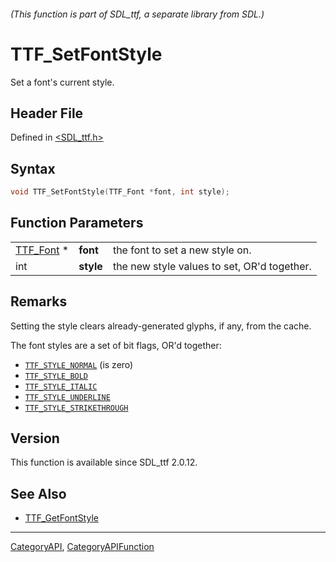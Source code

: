 ###### (This function is part of SDL_ttf, a separate library from SDL.)
# TTF_SetFontStyle

Set a font's current style.

## Header File

Defined in [<SDL_ttf.h>](https://github.com/libsdl-org/SDL_ttf/blob/SDL2/include/SDL_ttf.h)

## Syntax

```c
void TTF_SetFontStyle(TTF_Font *font, int style);
```

## Function Parameters

|                        |           |                                             |
| ---------------------- | --------- | ------------------------------------------- |
| [TTF_Font](TTF_Font) * | **font**  | the font to set a new style on.             |
| int                    | **style** | the new style values to set, OR'd together. |

## Remarks

Setting the style clears already-generated glyphs, if any, from the cache.

The font styles are a set of bit flags, OR'd together:

- [`TTF_STYLE_NORMAL`](TTF_STYLE_NORMAL) (is zero)
- [`TTF_STYLE_BOLD`](TTF_STYLE_BOLD)
- [`TTF_STYLE_ITALIC`](TTF_STYLE_ITALIC)
- [`TTF_STYLE_UNDERLINE`](TTF_STYLE_UNDERLINE)
- [`TTF_STYLE_STRIKETHROUGH`](TTF_STYLE_STRIKETHROUGH)

## Version

This function is available since SDL_ttf 2.0.12.

## See Also

- [TTF_GetFontStyle](TTF_GetFontStyle)

----
[CategoryAPI](CategoryAPI), [CategoryAPIFunction](CategoryAPIFunction)

